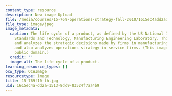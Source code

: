 ```yaml
---
content_type: resource
description: New image Upload
file: /media/courses/15-769-operations-strategy-fall-2010/1615ec4add2a15138dd983524f7aa4b9_15-769f10-th.jpg
file_type: image/jpeg
image_metadata:
  caption: The life cycle of a product, as defined by the US National Institute of
    Standards and Technology, Manufacturing Engineering Laboratory. This course discusses
    and analyzes the strategic decisions made by firms in manufacturing operations,
    and also analyzes operations strategy in service firms. (This image is in the
    public domain.)
  credit: ''
  image-alt: The life cycle of a product.
learning_resource_types: []
ocw_type: OCWImage
resourcetype: Image
title: 15-769f10-th.jpg
uid: 1615ec4a-dd2a-1513-8dd9-83524f7aa4b9
---
```

